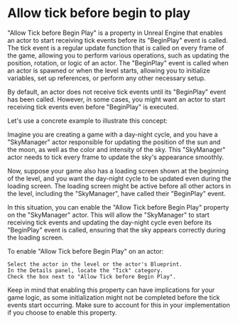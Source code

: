 # Allow tick before begin to play

"Allow Tick before Begin Play" is a property in Unreal Engine that enables an actor to start receiving tick events before its "BeginPlay" event is called. The tick event is a regular update function that is called on every frame of the game, allowing you to perform various operations, such as updating the position, rotation, or logic of an actor. The "BeginPlay" event is called when an actor is spawned or when the level starts, allowing you to initialize variables, set up references, or perform any other necessary setup.

By default, an actor does not receive tick events until its "BeginPlay" event has been called. However, in some cases, you might want an actor to start receiving tick events even before "BeginPlay" is executed.

Let's use a concrete example to illustrate this concept:

Imagine you are creating a game with a day-night cycle, and you have a "SkyManager" actor responsible for updating the position of the sun and the moon, as well as the color and intensity of the sky. This "SkyManager" actor needs to tick every frame to update the sky's appearance smoothly.

Now, suppose your game also has a loading screen shown at the beginning of the level, and you want the day-night cycle to be updated even during the loading screen. The loading screen might be active before all other actors in the level, including the "SkyManager", have called their "BeginPlay" event.

In this situation, you can enable the "Allow Tick before Begin Play" property on the "SkyManager" actor. This will allow the "SkyManager" to start receiving tick events and updating the day-night cycle even before its "BeginPlay" event is called, ensuring that the sky appears correctly during the loading screen.

To enable "Allow Tick before Begin Play" on an actor:

    Select the actor in the level or the actor's Blueprint.
    In the Details panel, locate the "Tick" category.
    Check the box next to "Allow Tick before Begin Play".

Keep in mind that enabling this property can have implications for your game logic, as some initialization might not be completed before the tick events start occurring. Make sure to account for this in your implementation if you choose to enable this property.
